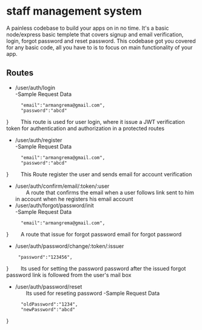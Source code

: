 # staff management system <br/>
A painless codebase to build your apps on in no time. It's a basic node/express basic templete that covers signup and email verification, login, forgot password and reset password. This codebase got you covered for any basic code, all you have to is to focus on main functionality of your app. 
## Routes
* /user/auth/login <br/>
-Sample Request Data
  ```{
    "email":"armangrema@gmail.com",
    "password":"abcd"
}
  &ensp;&ensp;&ensp;&ensp;This route is used for user login, where it issue a JWT verification token for authentication and authorization in a protected routes 
* /user/auth/register <br/>
-Sample Request Data
  ```{
    "email":"armangrema@gmail.com",
    "password":"abcd"
}
  &ensp;&ensp;&ensp;&ensp;This Route register the user and sends email for account verification
* /user/auth/confirm/email/:token/:user <br/>
  &ensp;&ensp;&ensp;&ensp;A route that  confirms the email when a user follows link sent to him in account when he registers his email account
* /user/auth/forgot/password/init <br/>
-Sample Request Data
  ```{
    "email":"armangrema@gmail.com",
}
    &ensp;&ensp;&ensp;&ensp;A route that issue for forgot password email for forgot password
* /user/auth/password/change/:token/:issuer <br/>
   ```{
    "password":"123456",
}
  &ensp;&ensp;&ensp;&ensp;Its used for setting the password password after the issued forgot password link is followed from the user's mail  box
* /user/auth/password/reset <br/>
  &ensp;&ensp;&ensp;&ensp;Its used for reseting password
  -Sample Request Data
  ```{
    "oldPassword":"1234",
    "newPassword":"abcd"
}
